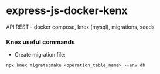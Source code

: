 # express-js-docker-kenx
API REST - docker compose, knex (mysql), migrations, seeds

### Knex useful commands

- Create migration file:
```
npx knex migrate:make <operation_table_name> --env db
```